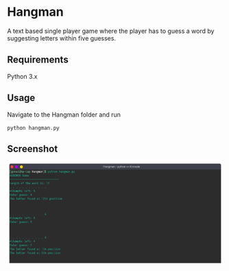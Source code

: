 # Hangman
A text based single player game where the player has to guess a word by 
suggesting letters within five guesses.

## Requirements
Python 3.x

## Usage
Navigate to the Hangman folder and run

``` 
python hangman.py
```

## Screenshot
![Screenshot](./assets/ss.png)

